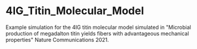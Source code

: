 # 4IG_Titin_Molecular_Model
Example simulation for the 4IG titin molecular model simulated in "Microbial production of megadalton titin yields fibers with advantageous mechanical properties" Nature Communications 2021.
